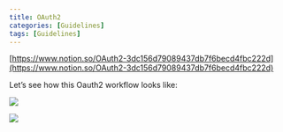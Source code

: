 ```yaml
---
title: OAuth2
categories: [Guidelines]
tags: [Guidelines]
---
```


[https://www.notion.so/OAuth2-3dc156d79089437db7f6becd4fbc222d](https://www.notion.so/OAuth2-3dc156d79089437db7f6becd4fbc222d)


Let’s see how this Oauth2 workflow looks like:


![](https://prod-files-secure.s3.us-west-2.amazonaws.com/9960fb2a-b75e-4bea-a8f9-b00925db1215/3bce41e0-99e8-4ebd-9701-e2bc9cbb79a2/Untitled.png?X-Amz-Algorithm=AWS4-HMAC-SHA256&X-Amz-Content-Sha256=UNSIGNED-PAYLOAD&X-Amz-Credential=ASIAZI2LB466YYIJLXOT%2F20250501%2Fus-west-2%2Fs3%2Faws4_request&X-Amz-Date=20250501T202323Z&X-Amz-Expires=3600&X-Amz-Security-Token=IQoJb3JpZ2luX2VjECwaCXVzLXdlc3QtMiJHMEUCIBdNL5zrQI25XmTC0u0rFsaZRpl%2FyA9M54BK1k7IqL3OAiEA0bHJAdQKa4yPmn0TXq78otgCVcZYrg849rlcRoPHMZsqiAQIxf%2F%2F%2F%2F%2F%2F%2F%2F%2F%2FARAAGgw2Mzc0MjMxODM4MDUiDE5tct3QYNyVCTReQSrcAxNW43ZSRXHfkuBdjIq6Qa6QJNi%2BPNPXRX39GFN3MUMTnz%2BzQDKXZIyKvKqsWUu3MyOXsVrfT5T9wxS4jZPnXuCP1CB9Ky6dIc8%2FgNSNSHgiyK97CAyqCsYWLFKsn23GqnQvQVdUN%2BcE3B5u2wxYsob58KRH7IGW%2Fxx852AJFtxW%2FviAiLUa1mOq%2BWUQtjQcF8RwZjkxNcKa9ajAnY6TTSrGjKVm%2BueE9iTR1XlqGsfYsnKQBl26h5leWlTQpUFFllBmhamspiKdGQfnybu4V4BXuQwLrk2q3OGWTUegscR3hqkYjIxnJhkrvCBF%2Bj2sKlxv5ToSHh43epDxqxnK31X5b%2BBOhrtLRfmJqTidkQ9C%2FDiEi2ij8myKOFRUuKxNrJg4URuIlv6sfOq9NttycrnefQbC8IscRMyuV%2FLd%2Fz5pkCLSCLs7LCeMiMw1LlmHpm8ociDikJqohlfYeMygTPIPOubPzbOapvyMerJBP6COJpy6eF5eNhLWA6fBN%2FgMZUadnrZUN9pkI6Wvz7QquuQMvPkI9ammoMDomsMw3XtPKAI93meLFlaRIlqWHT5FuaUMjKB59Cdhj0aJoYhXHouwe0P%2BX7jWASXecWrDd94FVNpv2sMXRtd0UCwGMN%2Brz8AGOqUBOoa16bpv%2FZsg%2F0hZ%2F3jJaZar9SbzbrVLc7yX3%2F4l4VTNeCMC%2BSU0A2wfj%2FtAADctAfyg4BDfewPTUuiuBoZkFNRwKb82olXHmI97p379nl1j6r3PvtOCGYUwkY4IaK8gZdf4rdyYbx9zILsZxvtEJ586dN22SXcvZZsYG3zAdO2PRjnYxDQD7xSPKZY3NaC8beBAmADkFgkx3ciQvtXUiwQl5g6A&X-Amz-Signature=742672d5dd14a47925910c99fb4f2b9704704f0292fcf60f06a675440f56f9f8&X-Amz-SignedHeaders=host&x-id=GetObject)


![](https://prod-files-secure.s3.us-west-2.amazonaws.com/9960fb2a-b75e-4bea-a8f9-b00925db1215/27d32b66-de43-41de-80f7-7edb81d1190f/Untitled.png?X-Amz-Algorithm=AWS4-HMAC-SHA256&X-Amz-Content-Sha256=UNSIGNED-PAYLOAD&X-Amz-Credential=ASIAZI2LB466YYIJLXOT%2F20250501%2Fus-west-2%2Fs3%2Faws4_request&X-Amz-Date=20250501T202323Z&X-Amz-Expires=3600&X-Amz-Security-Token=IQoJb3JpZ2luX2VjECwaCXVzLXdlc3QtMiJHMEUCIBdNL5zrQI25XmTC0u0rFsaZRpl%2FyA9M54BK1k7IqL3OAiEA0bHJAdQKa4yPmn0TXq78otgCVcZYrg849rlcRoPHMZsqiAQIxf%2F%2F%2F%2F%2F%2F%2F%2F%2F%2FARAAGgw2Mzc0MjMxODM4MDUiDE5tct3QYNyVCTReQSrcAxNW43ZSRXHfkuBdjIq6Qa6QJNi%2BPNPXRX39GFN3MUMTnz%2BzQDKXZIyKvKqsWUu3MyOXsVrfT5T9wxS4jZPnXuCP1CB9Ky6dIc8%2FgNSNSHgiyK97CAyqCsYWLFKsn23GqnQvQVdUN%2BcE3B5u2wxYsob58KRH7IGW%2Fxx852AJFtxW%2FviAiLUa1mOq%2BWUQtjQcF8RwZjkxNcKa9ajAnY6TTSrGjKVm%2BueE9iTR1XlqGsfYsnKQBl26h5leWlTQpUFFllBmhamspiKdGQfnybu4V4BXuQwLrk2q3OGWTUegscR3hqkYjIxnJhkrvCBF%2Bj2sKlxv5ToSHh43epDxqxnK31X5b%2BBOhrtLRfmJqTidkQ9C%2FDiEi2ij8myKOFRUuKxNrJg4URuIlv6sfOq9NttycrnefQbC8IscRMyuV%2FLd%2Fz5pkCLSCLs7LCeMiMw1LlmHpm8ociDikJqohlfYeMygTPIPOubPzbOapvyMerJBP6COJpy6eF5eNhLWA6fBN%2FgMZUadnrZUN9pkI6Wvz7QquuQMvPkI9ammoMDomsMw3XtPKAI93meLFlaRIlqWHT5FuaUMjKB59Cdhj0aJoYhXHouwe0P%2BX7jWASXecWrDd94FVNpv2sMXRtd0UCwGMN%2Brz8AGOqUBOoa16bpv%2FZsg%2F0hZ%2F3jJaZar9SbzbrVLc7yX3%2F4l4VTNeCMC%2BSU0A2wfj%2FtAADctAfyg4BDfewPTUuiuBoZkFNRwKb82olXHmI97p379nl1j6r3PvtOCGYUwkY4IaK8gZdf4rdyYbx9zILsZxvtEJ586dN22SXcvZZsYG3zAdO2PRjnYxDQD7xSPKZY3NaC8beBAmADkFgkx3ciQvtXUiwQl5g6A&X-Amz-Signature=5cde2c6dc0f8ab0de0968a754ff9adb02cde515354d84b2578067f42831b076c&X-Amz-SignedHeaders=host&x-id=GetObject)

